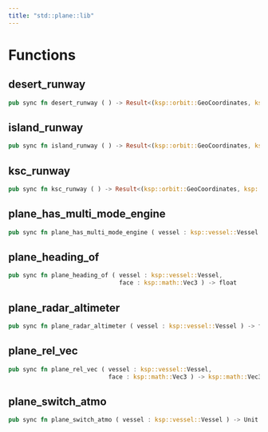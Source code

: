 ```yaml
---
title: "std::plane::lib"
---
```




# Functions


## desert_runway

```rust
pub sync fn desert_runway ( ) -> Result<(ksp::orbit::GeoCoordinates, ksp::orbit::GeoCoordinates), string>
```



## island_runway

```rust
pub sync fn island_runway ( ) -> Result<(ksp::orbit::GeoCoordinates, ksp::orbit::GeoCoordinates), string>
```



## ksc_runway

```rust
pub sync fn ksc_runway ( ) -> Result<(ksp::orbit::GeoCoordinates, ksp::orbit::GeoCoordinates), string>
```



## plane_has_multi_mode_engine

```rust
pub sync fn plane_has_multi_mode_engine ( vessel : ksp::vessel::Vessel ) -> bool
```



## plane_heading_of

```rust
pub sync fn plane_heading_of ( vessel : ksp::vessel::Vessel,
                               face : ksp::math::Vec3 ) -> float
```



## plane_radar_altimeter

```rust
pub sync fn plane_radar_altimeter ( vessel : ksp::vessel::Vessel ) -> float
```



## plane_rel_vec

```rust
pub sync fn plane_rel_vec ( vessel : ksp::vessel::Vessel,
                            face : ksp::math::Vec3 ) -> ksp::math::Vec3
```



## plane_switch_atmo

```rust
pub sync fn plane_switch_atmo ( vessel : ksp::vessel::Vessel ) -> Unit
```


